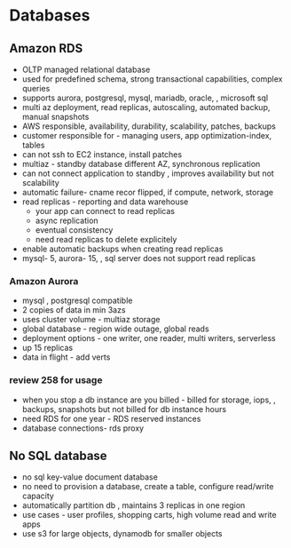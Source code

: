 # Databases

## Amazon RDS
- OLTP managed relational database
- used for predefined schema, strong transactional capabilities, complex queries
- supports aurora, postgresql, mysql, mariadb, oracle, , microsoft sql
- multi az deployment, read replicas, autoscaling, automated backup, manual snapshots
- AWS responsible, availability, durability, scalability, patches, backups
- customer responsible for - managing users, app optimization-index, tables
- can not ssh to EC2 instance, install patches
- multiaz - standby database different AZ, synchronous replication
- can not connect application to standby  , improves availability but not scalability
- automatic failure- cname recor flipped, if compute, network, storage
- read replicas - reporting and data warehouse
    - your app can connect to read replicas
    - async replication
    - eventual consistency
    - need read replicas to delete explicitely
- enable automatic backups when creating read replicas
- mysql- 5, aurora- 15, , sql server does not support read replicas

### Amazon Aurora
- mysql , postgresql compatible
- 2 copies of data in min 3azs
- uses cluster volume - multiaz storage
- global database - region wide outage, global reads
- deployment options - one writer, one reader, multi writers, serverless
- up 15 replicas
- data in flight - add verts

### review 258 for usage
- when you stop a db instance are you billed - billed for storage, iops, , backups, snapshots but not billed for db instance hours
- need RDS for one year - RDS reserved instances
- database connections- rds proxy

## No SQL database
- no sql key-value document database
- no need to provision a database, create a table, configure read/write capacity
- automatically partition db , maintains 3 replicas in one region
- use cases - user profiles, shopping carts, high volume read and write apps
- use s3 for large objects, dynamodb for smaller objects


